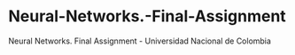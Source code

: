 # Neural-Networks.-Final-Assignment
Neural Networks. Final Assignment - Universidad Nacional de Colombia 
